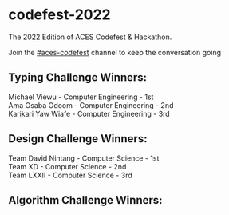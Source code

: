 # codefest-2022
The 2022 Edition of ACES Codefest & Hackathon.      

Join the [#aces-codefest](https://discord.com/channels/1002884394547150859/1013398448055271464) channel to keep the conversation going

## **Typing Challenge Winners**:       

Michael Viewu - Computer Engineering  - 1st        
Ama Osaba Odoom - Computer Engineering  - 2nd      
Karikari Yaw Wiafe - Computer Engineering  - 3rd       

## **Design Challenge Winners**:   
Team David Nintang  - Computer Science - 1st      
Team XD - Computer Science - 2nd      
Team LXXII - Computer Science - 3rd        

## **Algorithm Challenge Winners**:





